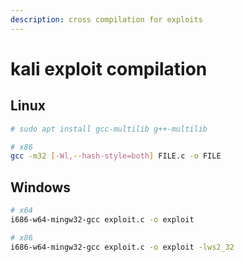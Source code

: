 ```yaml
---
description: cross compilation for exploits
---
```


# kali exploit compilation

## Linux 

```bash
# sudo apt install gcc-multilib g++-multilib

# x86
gcc -m32 [-Wl,--hash-style=both] FILE.c -o FILE
```

## Windows

```bash
# x64
i686-w64-mingw32-gcc exploit.c -o exploit

# x86
i686-w64-mingw32-gcc exploit.c -o exploit -lws2_32 
```
